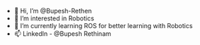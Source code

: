 - 👋 Hi, I’m @Bupesh-Rethen
- 👀 I’m interested in Robotics
- 🌱 I’m currently learning ROS for better learning with Robotics
- 📫 LinkedIn - @Bupesh Rethinam

<!---
Bupesh-Rethen/Bupesh-Rethen is a ✨ special ✨ repository because its `README.md` (this file) appears on your GitHub profile.
You can click the Preview link to take a look at your changes.
--->
